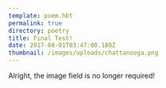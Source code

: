 ```yaml
---
template: poem.hbt
permalink: true
directory: poetry
title: Final Test!
date: 2017-08-01T03:47:00.180Z
thumbnail: /images/uploads/chattanooga.png
---
```

Alright, the image field is no longer required! 
